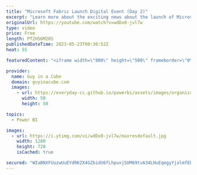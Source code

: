 ```yaml
---
title: "Microsoft Fabric Launch Digital Event (Day 2)"
excerpt: "Learn more about the exciting news about the launch of Microsoft Fabric in this two-day digital event. From Power BI, to Synapse, and Data Factory, you will be able to learn what’s available to you in this new offering.  Blog: https://aka.ms/build-with-analytics  #MicrosoftFabric"
originalUrl: https://youtube.com/watch?v=wdDx0-jvl7w
type: video
price: Free
length: PT2H56M20S
publishedDateTime: 2023-05-23T00:30:52Z
heat: 55

featuredContent: "<iframe width=\"800\" height=\"500\" frameborder=\"0\" src=\"https://www.youtube.com/embed/wdDx0-jvl7w\" allow=\"accelerometer; autoplay; encrypted-media; gyroscope; picture-in-picture\" allowfullscreen></iframe>"

provider:
  name: Guy in a Cube
  domain: guyinacube.com
  images:
    - url: https://everyday-cc.github.io/powerbi/assets/images/organizations/guyinacube.com-50x50.jpg
      width: 50
      height: 50

topics:
  - Power BI

images:
  - url: https://i.ytimg.com/vi/wdDx0-jvl7w/maxresdefault.jpg
    width: 1280
    height: 720
    isCached: true

secured: "WIaBNXFUuzwUuEYdRKZX4GZbidU6fLhpuxjSUM69tvA34LHuEqegyYjalmfEDoR+vGWKOPB9lewVyDt92QnqmBFviqpCmJz8H3DctJRz5omxeb1fPxvojzqPJlscjaulBe4EEp7xgZ8KG2aOrSVXnfHoU6jnw4GYFpWPCrOjFfVZ3D2w9SjyoKObbygdNK8uwDuCuUpElEP+0EA1wQzZ8D1rMDTwLeWDQWqVubAkKP4BOp09GM4Q24yIc7f1RNRg/S+citAohs/QmvIWPgI0tSwJCdlbduwBB8TWFeE2rLgiuNh5E6GCGNGfnpjWc/h1kZ/OrUviKV9JcPQCHNzVlmar3RK5fu5qS/Ah4FHhpyvCS7hYlc6LFXthuR80LuTa9k0nMVEl7eP16vDaUOAKSvZ/14wqMRAW1VgZCeg+Ixg=;1awy+/XqPD+TtjU2Qst2aw=="
---
```


